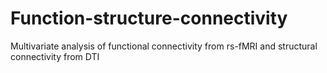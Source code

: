 # Function-structure-connectivity
Multivariate analysis of functional connectivity from rs-fMRI and structural connectivity from DTI
